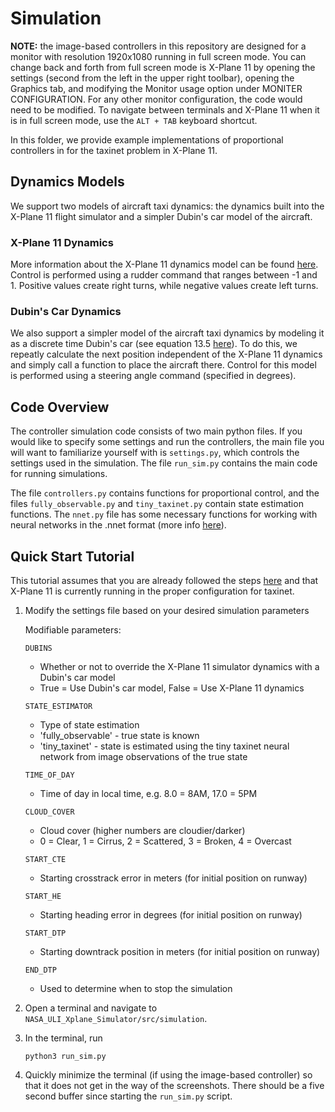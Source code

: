 # Simulation
**NOTE:** the image-based controllers in this repository are designed for a monitor with resolution 1920x1080 running in full screen mode. You can change back and forth from full screen mode is X-Plane 11 by opening the settings (second from the left in the upper right toolbar), opening the Graphics tab, and modifying the Monitor usage option under MONITER CONFIGURATION. For any other monitor configuration, the code would need to be modified. To navigate between terminals and X-Plane 11 when it is in full screen mode, use the `ALT + TAB` keyboard shortcut. 

In this folder, we provide example implementations of proportional controllers in for the taxinet problem in X-Plane 11.

## Dynamics Models
We support two models of aircraft taxi dynamics: the dynamics built into the X-Plane 11 flight simulator and a simpler Dubin's car model of the aircraft.

### X-Plane 11 Dynamics
More information about the X-Plane 11 dynamics model can be found [here](https://www.x-plane.com/desktop/how-x-plane-works/). Control is performed using a rudder command that ranges between -1 and 1. Positive values create right turns, while negative values create left turns.

### Dubin's Car Dynamics
We also support a simpler model of the aircraft taxi dynamics by modeling it as a discrete time Dubin's car (see equation 13.5 [here](http://planning.cs.uiuc.edu/node658.html)). To do this, we repeatly calculate the next position independent of the X-Plane 11 dynamics and simply call a function to place the aircraft there. Control for this model is performed using a steering angle command (specified in degrees).

## Code Overview
The controller simulation code consists of two main python files. If you would like to specify some settings and run the controllers, the main file you will want to familiarize yourself with is `settings.py`, which controls the settings used in the simulation. The file `run_sim.py` contains the main code for running simulations.

The file `controllers.py` contains functions for proportional control, and the files `fully_observable.py` and `tiny_taxinet.py` contain state estimation functions. The `nnet.py` file has some necessary functions for working with neural networks in the .nnet format (more info [here](https://github.com/sisl/NNet)).

## Quick Start Tutorial
This tutorial assumes that you are already followed the steps [here](..) and that X-Plane 11 is currently running in the proper configuration for taxinet.

1. Modify the settings file based on your desired simulation parameters

    Modifiable parameters:
    
    `DUBINS`
    * Whether or not to override the X-Plane 11 simulator dynamics with a Dubin's car model
    * True = Use Dubin's car model, False = Use X-Plane 11 dynamics

    `STATE_ESTIMATOR`
    * Type of state estimation
    * 'fully_observable' - true state is known
    * 'tiny_taxinet' - state is estimated using the tiny taxinet neural network from
                           image observations of the true state

    `TIME_OF_DAY`
    * Time of day in local time, e.g. 8.0 = 8AM, 17.0 = 5PM

    `CLOUD_COVER`
    * Cloud cover (higher numbers are cloudier/darker)
    * 0 = Clear, 1 = Cirrus, 2 = Scattered, 3 = Broken, 4 = Overcast

    `START_CTE`
    * Starting crosstrack error in meters (for initial position on runway)

    `START_HE`
    * Starting heading error in degrees (for initial position on runway)

    `START_DTP`
    * Starting downtrack position in meters (for initial position on runway)

    `END_DTP`
    * Used to determine when to stop the simulation

2. Open a terminal and navigate to `NASA_ULI_Xplane_Simulator/src/simulation`.

3. In the terminal, run
    ```shell script
    python3 run_sim.py
    ```

4. Quickly minimize the terminal (if using the image-based controller) so that it does not get in the way of the screenshots. There should be a five second buffer since starting the `run_sim.py` script.
